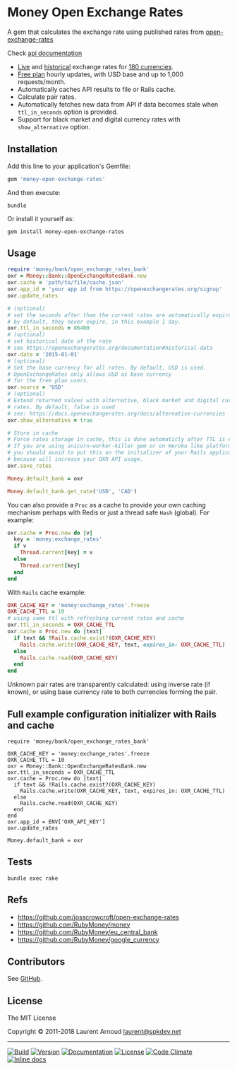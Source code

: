 # Money Open Exchange Rates

A gem that calculates the exchange rate using published rates from
[open-exchange-rates](https://openexchangerates.org/)

Check [api documentation](https://docs.openexchangerates.org/)

* [Live](https://docs.openexchangerates.org/docs/latest-json) and
    [historical](https://docs.openexchangerates.org/docs/historical-json)
    exchange rates for
    [180 currencies](https://docs.openexchangerates.org/docs/supported-currencies).
* [Free plan](https://openexchangerates.org/signup) hourly updates, with USD
    base and up to 1,000 requests/month.
* Automatically caches API results to file or Rails cache.
* Calculate pair rates.
* Automatically fetches new data from API if data becomes stale when
    `ttl_in_seconds` option is provided.
* Support for black market and digital currency rates with `show_alternative`
    option.

## Installation

Add this line to your application's Gemfile:

~~~ ruby
gem 'money-open-exchange-rates'
~~~

And then execute:

~~~
bundle
~~~

Or install it yourself as:

~~~
gem install money-open-exchange-rates
~~~

## Usage

~~~ ruby
require 'money/bank/open_exchange_rates_bank'
oxr = Money::Bank::OpenExchangeRatesBank.new
oxr.cache = 'path/to/file/cache.json'
oxr.app_id = 'your app id from https://openexchangerates.org/signup'
oxr.update_rates

# (optional)
# set the seconds after than the current rates are automatically expired
# by default, they never expire, in this example 1 day.
oxr.ttl_in_seconds = 86400
# (optional)
# set historical date of the rate
# see https://openexchangerates.org/documentation#historical-data
oxr.date = '2015-01-01'
# (optional)
# Set the base currency for all rates. By default, USD is used.
# OpenExchangeRates only allows USD as base currency
# for the free plan users.
oxr.source = 'USD'
# (optional)
# Extend returned values with alternative, black market and digital currency
# rates. By default, false is used
# see: https://docs.openexchangerates.org/docs/alternative-currencies
oxr.show_alternative = true

# Store in cache
# Force rates storage in cache, this is done automaticly after TTL is expire.
# If you are using unicorn-worker-killer gem or on Heroku like platform,
# you should avoid to put this on the initializer of your Rails application,
# because will increase your OXR API usage.
oxr.save_rates

Money.default_bank = oxr

Money.default_bank.get_rate('USD', 'CAD')
~~~

You can also provide a `Proc` as a cache to provide your own caching mechanism
perhaps with Redis or just a thread safe `Hash` (global). For example:

~~~ ruby
oxr.cache = Proc.new do |v|
  key = 'money:exchange_rates'
  if v
    Thread.current[key] = v
  else
    Thread.current[key]
  end
end
~~~

With `Rails` cache example:

~~~ ruby
OXR_CACHE_KEY = 'money:exchange_rates'.freeze
OXR_CACHE_TTL = 10
# using same ttl with refreshing current rates and cache
oxr.ttl_in_seconds = OXR_CACHE_TTL
oxr.cache = Proc.new do |text|
  if text && !Rails.cache.exist?(OXR_CACHE_KEY)
    Rails.cache.write(OXR_CACHE_KEY, text, expires_in: OXR_CACHE_TTL)
  else
    Rails.cache.read(OXR_CACHE_KEY)
  end
end
~~~

Unknown pair rates are transparently calculated: using inverse rate (if known),
or using base currency rate to both currencies forming the pair.

## Full example configuration initializer with Rails and cache

~~~
require 'money/bank/open_exchange_rates_bank'

OXR_CACHE_KEY = 'money:exchange_rates'.freeze
OXR_CACHE_TTL = 10
oxr = Money::Bank::OpenExchangeRatesBank.new
oxr.ttl_in_seconds = OXR_CACHE_TTL
oxr.cache = Proc.new do |text|
  if text && !Rails.cache.exist?(OXR_CACHE_KEY)
    Rails.cache.write(OXR_CACHE_KEY, text, expires_in: OXR_CACHE_TTL)
  else
    Rails.cache.read(OXR_CACHE_KEY)
  end
end
oxr.app_id = ENV['OXR_API_KEY']
oxr.update_rates

Money.default_bank = oxr
~~~

## Tests

~~~
bundle exec rake
~~~

## Refs

* <https://github.com/josscrowcroft/open-exchange-rates>
* <https://github.com/RubyMoney/money>
* <https://github.com/RubyMoney/eu_central_bank>
* <https://github.com/RubyMoney/google_currency>

## Contributors

See [GitHub](https://github.com/spk/money-open-exchange-rates/graphs/contributors).

## License

The MIT License

Copyright © 2011-2018 Laurent Arnoud <laurent@spkdev.net>

---
[![Build](https://img.shields.io/travis-ci/spk/money-open-exchange-rates.svg)](https://travis-ci.org/spk/money-open-exchange-rates)
[![Version](https://img.shields.io/gem/v/money-open-exchange-rates.svg)](https://rubygems.org/gems/money-open-exchange-rates)
[![Documentation](https://img.shields.io/badge/doc-rubydoc-blue.svg)](http://www.rubydoc.info/gems/money-open-exchange-rates)
[![License](https://img.shields.io/badge/license-MIT-blue.svg)](http://opensource.org/licenses/MIT "MIT")
[![Code Climate](https://img.shields.io/codeclimate/github/spk/money-open-exchange-rates.svg)](https://codeclimate.com/github/spk/money-open-exchange-rates)
[![Inline docs](https://inch-ci.org/github/spk/money-open-exchange-rates.svg?branch=master)](http://inch-ci.org/github/spk/money-open-exchange-rates)
